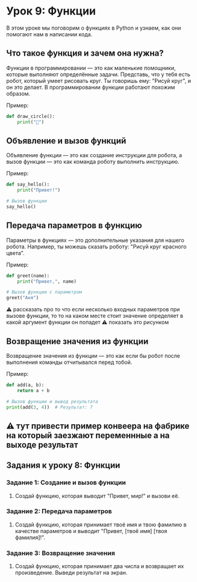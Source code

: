 # Урок 9: Функции

В этом уроке мы поговорим о функциях в Python и узнаем, как они помогают нам в написании кода.

## Что такое функция и зачем она нужна?

Функции в программировании — это как маленькие помощники, которые выполняют определённые задачи. Представь, что у тебя есть робот, который умеет рисовать круг. Ты говоришь ему: "Рисуй круг", и он это делает. В программировании функции работают похожим образом.

Пример:
```python
def draw_circle():
    print("🔵")
```

## Объявление и вызов функций

Объявление функции — это как создание инструкции для робота, а вызов функции — это как команда роботу выполнить инструкцию.

Пример:
```python
def say_hello():
    print("Привет!")

# Вызов функции
say_hello()
```


## Передача параметров в функцию

Параметры в функциях — это дополнительные указания для нашего робота. Например, ты можешь сказать роботу: "Рисуй круг красного цвета".

Пример:
```python
def greet(name):
    print("Привет,", name)

# Вызов функции с параметром
greet("Аня")
```
⚠️ рассказать про то что если несколько входных параметров при вызове функции, то то на каком месте стоит значение определяет в какой аргумент функции он попадет
⚠️ показать это рисунком

## Возвращение значения из функции

Возвращение значения из функции — это как если бы робот после выполнения команды отчитывался перед тобой.

Пример:
```python
def add(a, b):
    return a + b

# Вызов функции и вывод результата
print(add(3, 4))  # Результат: 7
```
:warning: тут привести пример конвеера на фабрике на который заезжают переменнные а на выходе результат
---



## Задания к уроку 8: Функции

### Задание 1: Создание и вызов функции

1. Создай функцию, которая выводит "Привет, мир!" и вызови её.

### Задание 2: Передача параметров

1. Создай функцию, которая принимает твоё имя и твою фамилию  в качестве параметров и выводит "Привет, [твоё имя] [твоя фамилия]!".

### Задание 3: Возвращение значения

1. Создай функцию, которая принимает два числа и возвращает их произведение. Выведи результат на экран.
